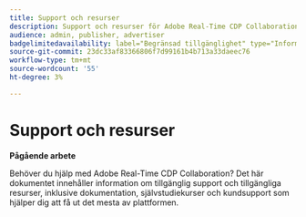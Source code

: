 ```yaml
---
title: Support och resurser
description: Support och resurser för Adobe Real-Time CDP Collaboration
audience: admin, publisher, advertiser
badgelimitedavailability: label="Begränsad tillgänglighet" type="Informative" url="https://helpx.adobe.com/se/legal/product-descriptions/real-time-customer-data-platform-collaboration.html newtab=true"
source-git-commit: 23dc33af83366806f7d99161b4b713a33daeec76
workflow-type: tm+mt
source-wordcount: '55'
ht-degree: 3%

---
```



# Support och resurser

**Pågående arbete**

Behöver du hjälp med Adobe Real-Time CDP Collaboration? Det här dokumentet innehåller information om tillgänglig support och tillgängliga resurser, inklusive dokumentation, självstudiekurser och kundsupport som hjälper dig att få ut det mesta av plattformen.
